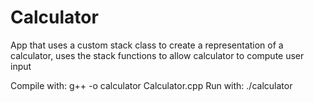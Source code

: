 # Calculator
App that uses a custom stack class to create a representation of a calculator, uses the stack functions to allow calculator to compute user input

 Compile with: g++ -o calculator Calculator.cpp
 Run with: ./calculator
